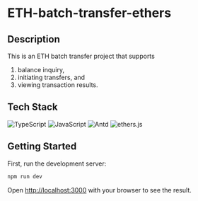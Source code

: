 # ETH-batch-transfer-ethers

## Description
This is an ETH batch transfer project that supports 
1. balance inquiry, 
2. initiating transfers, and 
3. viewing transaction results.

## Tech Stack
![TypeScript](https://img.shields.io/badge/TypeScript-007ACC?style=for-the-badge&logo=typescript&logoColor=white)
![JavaScript](https://img.shields.io/badge/JavaScript-F7DF1E?style=for-the-badge&logo=javascript&logoColor=black)
![Antd](https://img.shields.io/badge/AntDesign-0170FE?style=for-the-badge&logo=antdesign&logoColor=black)
![ethers.js](https://img.shields.io/badge/Ethersjs-2535A0?style=for-the-badge&logo=ethers&logoColor=white)


## Getting Started
First, run the development server:
```bash
npm run dev
```
Open [http://localhost:3000](http://localhost:3000) with your browser to see the result.
